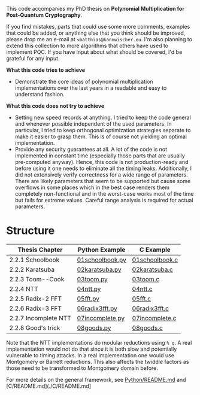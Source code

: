 This code accompanies my PhD thesis on **Polynomial Multiplication for Post-Quantum Cryptography**.

If you find mistakes, parts that could use some more comments, examples that could be added, or anything else that you think should be improved, please drop me an e-mail at `<matthias@kannwischer.eu`. 
I'm also planning to extend this collection to more algorithms that others have used to implement PQC. If you have input about what should be covered, I'd be grateful for any input.

**What this code tries to achieve**

- Demonstrate the core ideas of polynomial multiplication implementations over the last years in a readable and easy to understand fashion.

**What this code does not try to achieve**

- Setting new speed records at anything. I tried to keep the code general and whenever possible independent of the used parameters. In particular, I tried to keep orthogonal optimization strategies separate to make it easier to grasp them. This is of course not yielding an optimal implementation.
- Provide any security guarantees at all. A lot of the code is not implemented in constant time (especially those parts that are usually pre-computed anyway). Hence, this code is not production-ready and before using it one needs to eliminate all the timing leaks. Additionally, I did not extensively verify correctness for a wide range of parameters. There are likely parameters that seem to be supported but cause some overflows in some places which in the best case renders them completely non-functional and in the worst-case works most of the time but fails for extreme values. Careful range analysis is required for actual parameters.



# Structure

| Thesis Chapter       | Python Example                                | C Example                             | 
| -------------------- | --------------------------------------------- | ------------------------------------- | 
| 2.2.1 Schoolbook     | [01schoolbook.py](./Python/01schoolbook.py)   | [01schoolbook.c](./C/01schoolbook.c)  |
| 2.2.2 Karatsuba      | [02karatsuba.py](./Python/02karatsuba.py)     | [02karatsuba.c](./C/02karatsuba.c)    |
| 2.2.3 Toom--Cook     | [03toom.py](./Python/03toom.py)               | [03toom.c](./C/03toom.c)              |
| 2.2.4 NTT            | [04ntt.py](./Python/04ntt.py)                 | [04ntt.c](./C/04ntt.c)                |
| 2.2.5 Radix-2 FFT    | [05fft.py](./Python/05fft.py)                 | [05fft.c](./C/05fft.c)                |
| 2.2.6 Radix-3 FFT    | [06radix3fft.py](./Python/06radix3fft.py)     | [06radix3fft.c](./C/06radix3fft.c)    |
| 2.2.7 Incomplete NTT | [07incomplete.py](./Python/07incomplete.py)   | [07incomplete.c](./C/07incomplete.c)  |
| 2.2.8 Good's trick   | [08goods.py](./Python/08goods.py)          | [08goods.c](./C/08goods.c)          |

Note that the NTT implementations do modular reductions using `% q`. A real implementation would not do that since it is both slow and potentially vulnerable to timing attacks. In a real implementation one would use Montgomery or Barrett reductions. This also affects the twiddle factors as those need to be transformed to Montgomery domain before. 

For more details on the general framework, see [Python/README.md](./Python/README.md) and [C/README.md](./C/README.md]

